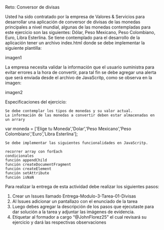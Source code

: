 Reto: Conversor de divisas

Usted ha sido contratado por la empresa de Valores & Servicios para desarrollar una aplicación de conversor de divisas de las monedas principales a nivel mundial, algunas de las monedas contempladas para este ejercicio son las siguientes: Dólar, Peso Mexicano, Peso Colombiano, Euro, Libra Esterlina. Se tiene contemplado para el desarrollo de la aplicación tener un archivo index.html donde se debe implementar la siguiente plantilla:

imagen1

La empresa necesita validar la información que el usuario suministra para evitar errores a la hora de convertir, para tal fin se debe agregar una alerta que será enviada desde el archivo de JavaScritp, como se observa en la imagen:

imagen2

Especificaciones del ejercicio:

    Se debe contemplar los tipos de monedas y su valor actual.
    La información de las monedas a convertir deben estar almacenadas en un arrary

var moneda = ['Elige tu Moneda','Dolar','Peso Mexicano','Peso Colombiano','Euro','Libra Esterlina'];

    Se debe implementar las siguientes funcionalidades en JavaScritp.

    recorrer array con forEach
    condicionales
    función appendChild
    función createDocumentFragment
    función createElement
    función setAttribute
    función isNaN

Para realizar la entrega de esta actividad debe realizar los siguientes pasos:

1. Crear un Issues llamado Entrega-Modulo-3-Tarea-01-Divisas
2. Al Issues adicionar un pantallazo con el enunciado de la tarea
3. Luego debes agregar la descripción de los pasos que ejecutaste para dar solución a la tarea y 
   adjuntar las imágenes de evidencia.  
4. Etiquetar al formador a cargo “@JohnFlorez25” el cual revisará su ejercicio y dará las respectivas observaciones  
